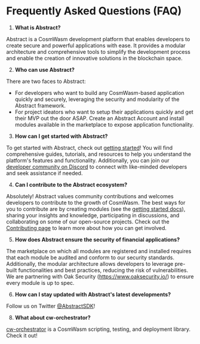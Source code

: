 # Frequently Asked Questions (FAQ)

1. **What is Abstract?**

Abstract is a CosmWasm development platform that enables developers to create secure and powerful applications with ease. It provides a modular architecture and comprehensive tools to simplify the development process and enable the creation of innovative solutions in the blockchain space.

2. **Who can use Abstract?**

There are two faces to Abstract:
- For developers who want to build any CosmWasm-based application quickly and securely, leveraging the security and modularity of the Abstract framework.
- For project ideators who want to setup their applications quickly and get their MVP out the door ASAP. Create an Abstract Account and install modules available in the marketplace to expose application functionality.

3. **How can I get started with Abstract?**

To get started with Abstract, check out [getting started](../4_get_started/index.md)! You will find comprehensive guides, tutorials, and resources to help you understand the platform's features and functionality. Additionally, you can join our [developer community on Discord](https://discord.gg/SKpcB6hb) to connect with like-minded developers and seek assistance if needed.

4. **Can I contribute to the Abstract ecosystem?**

Absolutely! Abstract values community contributions and welcomes developers to contribute to the growth of CosmWasm. The best ways for you to contribute are by creating modules (see the [getting started docs](../4_get_started/index.md)), sharing your insights and knowledge, participating in discussions, and collaborating on some of our open-source projects. Check out the [Contributing page](../contributing.md) to learn more about how you can get involved.

5. **How does Abstract ensure the security of financial applications?**

The marketplace on which all modules are registered and installed requires that each module be audited and conform to our security standards. Additionally, the modular architecture allows developers to leverage pre-built functionalities and best practices, reducing the risk of vulnerabilities. We are partnering with Oak Security (https://www.oaksecurity.io/) to ensure every module is up to spec.

6. **How can I stay updated with Abstract's latest developments?**

Follow us on Twitter [@AbstractSDK](https://twitter.com/AbstractSDK)!

8. **What about cw-orchestrator?**

[cw-orchestrator](https://github.com/AbstractSDK/cw-orchestrator) is a CosmWasm scripting, testing, and deployment library. Check it out!
